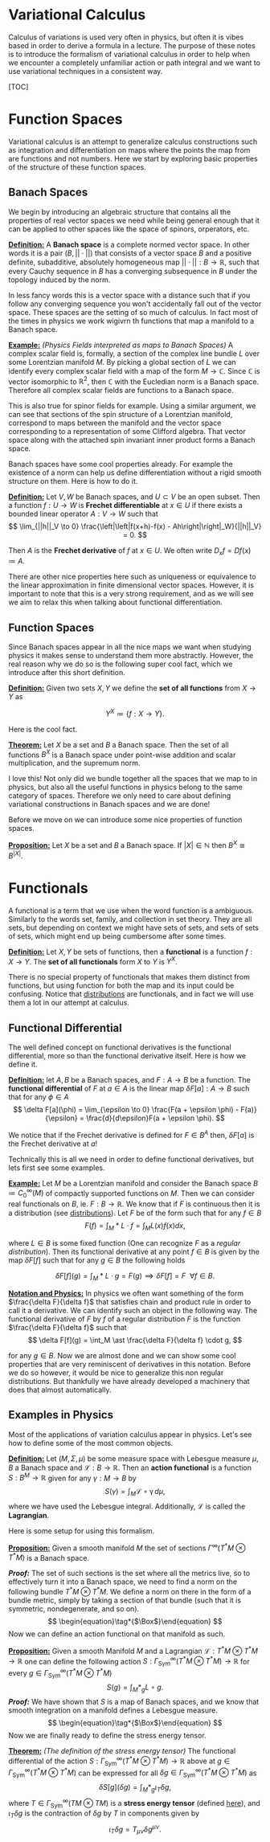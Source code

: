 # Variational Calculus

Calculus of variations is used very often in physics, but often it is vibes based in order to derive a formula in a lecture. The purpose of these notes is to introduce the formalism of variational calculus in order to help when we encounter a completely unfamiliar action or path integral and we want to use variational techniques in a consistent way.

[TOC]



# Function Spaces

Variational calculus is an attempt to generalize calculus constructions such as integration and differentiation on maps where the points the map from are functions and not numbers. Here we start by exploring basic properties of the structure of these function spaces.

## Banach Spaces

We begin by introducing an algebraic structure that contains all the properties of real vector spaces we need while being general enough that it can be applied to other spaces like the space of spinors, orperators, etc.

**<u>Definition:</u>** A **Banach space** is a complete normed vector space. In other words it is a pair $(B,||\cdot||)$ that consists of a vector space $B$ and a positive definite, subadditive, absolutely homogeneous map $||\cdot || : B\to \mathbb R$, such that every Cauchy sequence in $B$ has a converging subsequence in $B$ under the topology induced by the norm. 

In less fancy words this is a vector space with a distance such that if you follow any converging sequence you won't accidentally fall out of the vector space. These spaces are the setting of so much of calculus. In fact most of the times in physics we work wigivrn th functions that map a manifold to a Banach space. 

**<u>Example:</u>** *(Physics Fields interpreted as maps to Banach Spaces)* A complex scalar field is, formally, a section of the complex line bundle $L$ over some Lorentzian manifold $M$. By picking a global section of $L$ we can identify every complex scalar field with a map of the form $M\to \mathbb C$. Since $\mathbb C$ is vector isomorphic to $\mathbb R^2$, then $\mathbb C$ with the Eucledian norm is a Banach space. Therefore all complex scalar fields are functions to a Banach space.

This is also true for spinor fields for example. Using a similar argument, we can see that sections of the spin structure of a Lorentzian manifold, correspond to maps between the manifold and the vector space corresponding to a representation of some Clifford algebra. That vector space along with the attached spin invariant inner product forms a Banach space.



Banach spaces have some cool properties already. For example the existence of a norm can help us define differentiation without a rigid smooth structure on them. Here is how to do it.

**<u>Definition:</u>** Let $V,W$ be Banach spaces, and $U\subset V$ be an open subset. Then a function $f : U \to W$ is **Frechet differentiable** at $x \in U$ if there exists a bounded linear operator $A: V\to W$ such that
$$
\lim_{||h||_V \to 0} \frac{\left|\left|f(x+h)-f(x) - Ah\right|\right|_W}{||h||_V} = 0.
$$

 Then $A$ is the **Frechet derivative** of $f$ at $x \in U$. We often write $D_xf = Df(x) \coloneqq A$. 

There are other nice properties here such as uniqueness or equivalence to the linear approximation in finite dimensional vector spaces. However, it is important to note that this is a very strong requirement, and as we will see we aim to relax this when talking about functional differentiation.

## Function Spaces

Since Banach spaces appear in all the nice maps we want when studying physics it makes sense to understand them more abstractly. However, the real reason why we do so is the following super cool fact, which we introduce after this short definition.

**<u>Definition:</u>** Given two sets $X,Y$ we define the **set of all functions** from $X \to Y$ as

$$
Y^X \coloneqq \{f:X\to Y\}.
$$

Here is the cool fact.

**<u>Theorem:</u>** Let $X$ be a set and $B$ a Banach space. Then the set of all functions $B^X$ is a Banach space under point-wise addition and scalar multiplication, and the supremum norm.

I love this! Not only did we bundle together all the spaces that we map to in physics, but also all the useful functions in physics belong to the same category of spaces. Therefore we only need to care about defining variational constructions in Banach spaces and we are done!

Before we move on we can introduce some nice properties of function spaces.

**<u>Proposition:</u>** Let $X$ be a set and $B$ a Banach space. If $|X| \in \mathbb N$ then $B^X \cong B^{|X|}$.



# Functionals

A functional is a term that we use when the word function is a ambiguous. Similarly to the words set, family, and collection in set theory. They are all sets, but depending on context we might have sets of sets, and sets of sets of sets, which might end up being cumbersome after some times.

**<u>Definition:</u>** Let $X,Y$ be sets of functions, then a **functional** is a function $f:X\to Y$. The **set of all functionals** form $X$ to $Y$ is $Y^X$.

There is no special property of functionals that makes them distinct from functions, but using function for both the map and its input   could be confusing. Notice that [distributions](./Distributions.md) are functionals, and in fact we will use them a lot in our attempt at calculus.



## Functional Differential 

The well defined concept on functional derivatives is the functional differential, more so than the functional derivative itself. Here is how we define it. 

**<u>Definition:</u>** let $A,B$ be a Banach spaces, and $F:A\to B$ be a function. The **functional differential** of $F$ at $a\in A$ is the linear map $\delta F[a] : A\to B$ such that for any $\phi \in A$
$$
\delta F[a](\phi) = \lim_{\epsilon \to 0} \frac{F(a + \epsilon \phi) - F(a)}{\epsilon} = \frac{d}{d\epsilon}F(a + \epsilon \phi).
$$

We notice that if the Frechet derivative is defined for $F \in B^A$ then, $\delta F[a]$ is the Frechet derivative at $a$!

Technically this is all we need in order to define functional derivatives, but lets first see some examples.

**<u>Example:</u>** Let $M$ be a Lorentzian manifold and consider the Banach space $B \coloneqq C^\infty_0(M)$ of compactly supported functions on $M$. Then we can consider real functionals on $B$, ie. $F: B\to \mathbb R$. We know that if $F$ is continuous then it is a distribution (see [distributions](./Distributions.md)). Let $F$ be of the form such that for any $f \in B$
$$
F(f) = \int_M \ast L\cdot f = \int_M L(x) f(x) dx,
$$

where $L\in B$ is some fixed function (One can recognize $F$ as a *regular distribution*). Then its functional derivative at any point $f \in B$ is given by the map $\delta F[f]$ such that for any $g \in B$ the following holds

$$
\delta F[f](g) = \int_M \ast L\cdot  g = F(g) \implies \delta F[f] = F\ \ \forall f\in B.
$$

**<u>Notation and Physics:</u>** In physics we often want something of the form $\frac{\delta F}{\delta f}$ that satisfies chain and product rule in order to call it a derivative. We can identify such an object in the following way. The functional derivative of $F$ by $f$ of a regular distribution $F$ is the function $\frac{\delta F}{\delta f}$ such that
$$
\delta F[f](g) = \int_M \ast \frac{\delta F}{\delta f} \cdot  g,
$$

for any $g \in B$. Now we are almost done and we can show some cool properties that are very reminiscent of derivatives in this notation. Before we do so however, it would be nice to generalize this non regular distributions. But thankfully we have already developed a machinery that does that almost automatically. 



## Examples in Physics

Most of the applications of variation calculus appear in physics. Let's see how to define some of the most common objects.

**<u>Definition:</u>** Let $(M,\Sigma,\mu)$ be some measure space with Lebesgue measure $\mu$, $B$ a Banach space and $\mathcal{L}:B\to \mathbb{R}$. Then an **action functional** is a function $S:B^M \to \mathbb{R}$ given for any $\gamma : M\to B$ by
$$
S(\gamma) = \int_M \mathcal{L \circ \gamma}\,  d\mu,
$$
 where we have used the Lebesgue integral. Additionally, $\mathcal{L}$ is called the **Lagrangian**. 

Here is some setup for using this formalism.

**<u>Proposition:</u>** Given a smooth manifold $M$ the set of sections $\Gamma^\infty(T^\ast M\otimes T^\ast M)$ is a Banach space.

***Proof:*** The set of such sections is the set where all the metrics live, so to effectively turn it into a Banach space, we need to find a norm on the following bundle $T^\ast M \otimes T^\ast M$. We define a norm on there in the form of a bundle metric, simply by taking a section of that bundle (such that it is symmetric, nondegenerate, and so on). 
$$
\begin{equation}\tag*{$\Box$}\end{equation}	
$$
Now we can define an action functional on that manifold as such.

**<u>Proposition:</u>** Given a smooth Manifold $M$ and a Lagrangian $\mathcal{L}:T^\ast M\otimes T^\ast M \to \mathbb{R}$ one can define the following action $S: \Gamma^\infty_\text{Sym}\left(T^\ast M \otimes T^\ast M  \right) \to \mathbb{R}$ for every $g \in \Gamma^\infty_\text{Sym}\left(T^\ast M \otimes T^\ast M  \right)$ 
$$
S(g) = \int_M \ast_g L\circ g.
$$
***Proof:*** We have shown that $S$ is a map of Banach spaces, and we know that smooth integration on a manifold defines a Lebesgue measure. 
$$
\begin{equation}\tag*{$\Box$}\end{equation} 
$$
 Now we are finally ready to define the stress energy tensor. 

**<u>Theorem:</u>** *(The definition of the stress energy tensor)* The functional differential of the action $S: \Gamma^\infty_\text{Sym}\left(T^\ast M \otimes T^\ast M  \right) \to \mathbb{R}$ above at $g\in \Gamma^\infty_\text{Sym}\left(T^\ast M \otimes T^\ast M  \right)$ can be expressed for all $\delta g \in \Gamma^\infty_\text{Sym}\left(T^\ast M \otimes T^\ast M  \right)$ as
$$
\delta S[g](\delta g) = \int_M \ast_g \iota_T \delta g,
$$
 where $T \in \Gamma^\infty_\text{Sym}\left(T M \otimes T M  \right)$ is a **stress energy tensor** (defined [here](../Projects/CFT/Free_Fields.md#Lagrangian-formalism)), and $\iota_T\delta g$ is the contraction of $\delta g$ by $T$ in components given by
$$
\iota_T\delta g = T_{\mu\nu}\delta g^{\mu\nu}.
$$

















